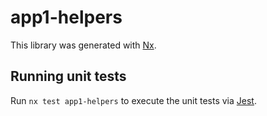 # app1-helpers

This library was generated with [Nx](https://nx.dev).

## Running unit tests

Run `nx test app1-helpers` to execute the unit tests via [Jest](https://jestjs.io).
